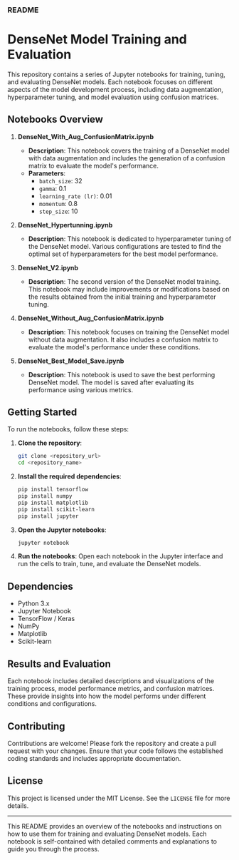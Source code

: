 
### README

# DenseNet Model Training and Evaluation

This repository contains a series of Jupyter notebooks for training, tuning, and evaluating DenseNet models. Each notebook focuses on different aspects of the model development process, including data augmentation, hyperparameter tuning, and model evaluation using confusion matrices.

## Notebooks Overview

1. **DenseNet_With_Aug_ConfusionMatrix.ipynb**
   - **Description**: This notebook covers the training of a DenseNet model with data augmentation and includes the generation of a confusion matrix to evaluate the model's performance.
   - **Parameters**: 
     - `batch_size`: 32
     - `gamma`: 0.1
     - `learning_rate (lr)`: 0.01
     - `momentum`: 0.8
     - `step_size`: 10

2. **DenseNet_Hypertunning.ipynb**
   - **Description**: This notebook is dedicated to hyperparameter tuning of the DenseNet model. Various configurations are tested to find the optimal set of hyperparameters for the best model performance.

3. **DenseNet_V2.ipynb**
   - **Description**: The second version of the DenseNet model training. This notebook may include improvements or modifications based on the results obtained from the initial training and hyperparameter tuning.

4. **DenseNet_Without_Aug_ConfusionMatrix.ipynb**
   - **Description**: This notebook focuses on training the DenseNet model without data augmentation. It also includes a confusion matrix to evaluate the model's performance under these conditions.

5. **DenseNet_Best_Model_Save.ipynb**
   - **Description**: This notebook is used to save the best performing DenseNet model. The model is saved after evaluating its performance using various metrics.

## Getting Started

To run the notebooks, follow these steps:

1. **Clone the repository**:
    ```sh
    git clone <repository_url>
    cd <repository_name>
    ```

2. **Install the required dependencies**:
    ```sh
    pip install tensorflow
    pip install numpy
    pip install matplotlib
    pip install scikit-learn
    pip install jupyter
    ```

3. **Open the Jupyter notebooks**:
    ```sh
    jupyter notebook
    ```

4. **Run the notebooks**: Open each notebook in the Jupyter interface and run the cells to train, tune, and evaluate the DenseNet models.

## Dependencies

- Python 3.x
- Jupyter Notebook
- TensorFlow / Keras
- NumPy
- Matplotlib
- Scikit-learn

## Results and Evaluation

Each notebook includes detailed descriptions and visualizations of the training process, model performance metrics, and confusion matrices. These provide insights into how the model performs under different conditions and configurations.

## Contributing

Contributions are welcome! Please fork the repository and create a pull request with your changes. Ensure that your code follows the established coding standards and includes appropriate documentation.

## License

This project is licensed under the MIT License. See the `LICENSE` file for more details.

---

This README provides an overview of the notebooks and instructions on how to use them for training and evaluating DenseNet models. Each notebook is self-contained with detailed comments and explanations to guide you through the process.
